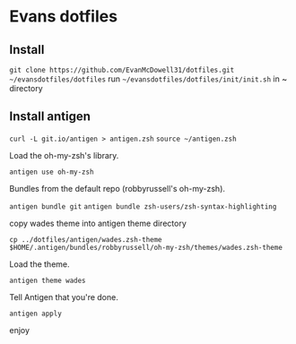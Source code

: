 Evans dotfiles
===================

Install
-------

```git clone https://github.com/EvanMcDowell31/dotfiles.git ~/evansdotfiles/dotfiles```
run ```~/evansdotfiles/dotfiles/init/init.sh``` in ~ directory

Install antigen 
---------------

```curl -L git.io/antigen > antigen.zsh```
```source ~/antigen.zsh```

Load the oh-my-zsh's library.

```antigen use oh-my-zsh```

Bundles from the default repo (robbyrussell's oh-my-zsh).

```antigen bundle git```
```antigen bundle zsh-users/zsh-syntax-highlighting```

copy wades theme into antigen theme directory

```cp ../dotfiles/antigen/wades.zsh-theme``` ```$HOME/.antigen/bundles/robbyrussell/oh-my-zsh/themes/wades.zsh-theme```

Load the theme.

```antigen theme wades```

Tell Antigen that you're done.

```antigen apply```

enjoy